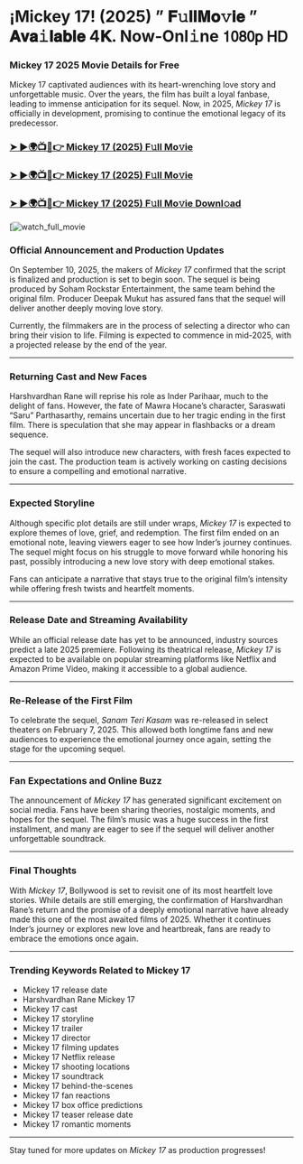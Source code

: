 # ¡Mickey 17! (2025) ” 𝐅𝚞𝐥𝐥𝐌𝐨𝚟𝐢𝐞 ” 𝐀𝐯𝐚𝚒𝐥𝐚𝐛𝐥𝐞 4𝐊. Now-Onl𝚒ne 𝟣𝟢𝟪𝟢𝗉 𝖧𝖣

### Mickey 17 2025 Movie Details for Free

Mickey 17 captivated audiences with its heart-wrenching love story and unforgettable music. Over the years, the film has built a loyal fanbase, leading to immense anticipation for its sequel. Now, in 2025, *Mickey 17* is officially in development, promising to continue the emotional legacy of its predecessor.

### [➤ ►🌍📺📱👉   Mickey 17 (2025) F𝚞ll Mo𝚟ie](https://rb.gy/w3frmg)

### [➤ ►🌍📺📱👉   Mickey 17 (2025) F𝚞ll Mo𝚟ie](https://rb.gy/w3frmg)

### [➤ ►🌍📺📱👉   Mickey 17 (2025) F𝚞ll Mo𝚟ie Downl𝚘ad](https://rb.gy/w3frmg)

[![watch_full_movie](https://media.themoviedb.org/t/p/w533_and_h300_bestv2/2P0PUkQ1tNHNYTEmtbBmM8MfXBG.jpg)

### **Official Announcement and Production Updates**

On September 10, 2025, the makers of *Mickey 17* confirmed that the script is finalized and production is set to begin soon. The sequel is being produced by Soham Rockstar Entertainment, the same team behind the original film. Producer Deepak Mukut has assured fans that the sequel will deliver another deeply moving love story.

Currently, the filmmakers are in the process of selecting a director who can bring their vision to life. Filming is expected to commence in mid-2025, with a projected release by the end of the year.

---

### **Returning Cast and New Faces**

Harshvardhan Rane will reprise his role as Inder Parihaar, much to the delight of fans. However, the fate of Mawra Hocane’s character, Saraswati “Saru” Parthasarthy, remains uncertain due to her tragic ending in the first film. There is speculation that she may appear in flashbacks or a dream sequence.

The sequel will also introduce new characters, with fresh faces expected to join the cast. The production team is actively working on casting decisions to ensure a compelling and emotional narrative.

---

### **Expected Storyline**

Although specific plot details are still under wraps, *Mickey 17* is expected to explore themes of love, grief, and redemption. The first film ended on an emotional note, leaving viewers eager to see how Inder’s journey continues. The sequel might focus on his struggle to move forward while honoring his past, possibly introducing a new love story with deep emotional stakes.

Fans can anticipate a narrative that stays true to the original film’s intensity while offering fresh twists and heartfelt moments.

---

### **Release Date and Streaming Availability**

While an official release date has yet to be announced, industry sources predict a late 2025 premiere. Following its theatrical release, *Mickey 17* is expected to be available on popular streaming platforms like Netflix and Amazon Prime Video, making it accessible to a global audience.

---

### **Re-Release of the First Film**

To celebrate the sequel, *Sanam Teri Kasam* was re-released in select theaters on February 7, 2025. This allowed both longtime fans and new audiences to experience the emotional journey once again, setting the stage for the upcoming sequel.

---

### **Fan Expectations and Online Buzz**

The announcement of *Mickey 17* has generated significant excitement on social media. Fans have been sharing theories, nostalgic moments, and hopes for the sequel. The film’s music was a huge success in the first installment, and many are eager to see if the sequel will deliver another unforgettable soundtrack.

---

### **Final Thoughts**

With *Mickey 17*, Bollywood is set to revisit one of its most heartfelt love stories. While details are still emerging, the confirmation of Harshvardhan Rane’s return and the promise of a deeply emotional narrative have already made this one of the most awaited films of 2025. Whether it continues Inder’s journey or explores new love and heartbreak, fans are ready to embrace the emotions once again.

---

### **Trending Keywords Related to Mickey 17**

- Mickey 17 release date  
- Harshvardhan Rane Mickey 17  
- Mickey 17 cast  
- Mickey 17 storyline  
- Mickey 17 trailer  
- Mickey 17 director  
- Mickey 17 filming updates  
- Mickey 17 Netflix release  
- Mickey 17 shooting locations  
- Mickey 17 soundtrack  
- Mickey 17 behind-the-scenes  
- Mickey 17 fan reactions  
- Mickey 17 box office predictions  
- Mickey 17 teaser release date  
- Mickey 17 romantic moments  

---

Stay tuned for more updates on *Mickey 17* as production progresses!
